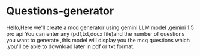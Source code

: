 # Questions-generator
Hello,Here we'll create a mcq generator using gemini LLM model ,gemini 1.5 pro api 
You can enter any (pdf,txt,docx file)and the number of questions you want to generate ,this model will display you the mcq questions which ,you'll be able to download later in pdf or txt format.

